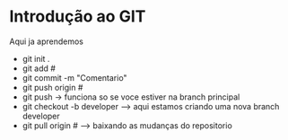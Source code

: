# Introdução ao GIT

Aqui ja aprendemos
*   git init .
*   git add #<file>
*   git commit -m "Comentario"
*   git push origin #<branch que voce esta>
*   git push -> funciona so se voce estiver na branch principal
*   git checkout -b developer --> aqui estamos criando uma nova branch developer
*   git pull origin #<branch que voce esta> --> baixando as mudanças do repositorio